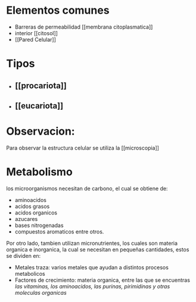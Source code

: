 # Elementos comunes
 - Barreras de permeabilidad [[membrana citoplasmatica]]
 - interior [[citosol]]
 - [[Pared Celular]]

# Tipos
- ## [[procariota]]
- ## [[eucariota]]

# Observacion:
Para observar la estructura celular se utiliza la [[microscopia]]
# Metabolismo

los microorganismos necesitan de carbono, el cual se obtiene de:
- aminoacidos 
- acidos grasos 
- acidos organicos 
- azucares 
- bases nitrogenadas
- compuestos aromaticos
entre otros.

Por otro lado, tambien utilizan micronutrientes, los cuales son materia organica e inorganica, la cual se necesitan en pequeñas cantidades, estos se dividen en:
- Metales traza: varios metales que ayudan a distintos procesos metabolicos
- Factores de crecimiento: materia organica, entre las que se encuentras *las vitaminas, los aminoacidos, las purinas, pirimidinas y otras moleculas organicas*